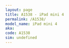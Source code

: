 ```yaml
---
layout: page
title: A1538 - iPad mini 4
permalink: /A1538/
model_name: iPad mini 4
aka: 
code: A1538
sim: undefined
---
```


